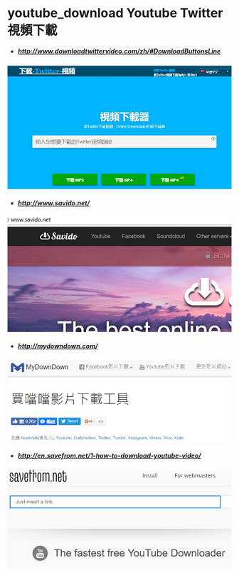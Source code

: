 # youtube_download  Youtube Twitter 視頻下載
- ##### http://www.downloadtwittervideo.com/zh/#DownloadButtonsLine
![](https://github.com/1024china/youtube_download/blob/master/2017-06-12_125145.jpg)

- ##### http://www.savido.net/
![](https://github.com/1024china/youtube_download/blob/master/2017-06-12_125710.jpg)

- ##### http://mydowndown.com/
![](https://github.com/1024china/youtube_download/blob/master/mydowndown.jpg)

- ##### http://en.savefrom.net/1-how-to-download-youtube-video/
![](https://github.com/1024china/youtube_download/blob/master/savefrom.jpg)


